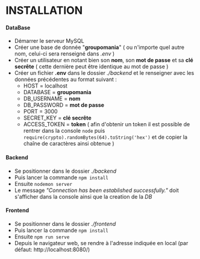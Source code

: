 # INSTALLATION

#### DataBase

- Démarrer le serveur MySQL
- Créer une base de donnée "**groupomania**" ( ou n'importe quel autre nom, celui-ci sera renseigné dans _.env_ )
- Créer un utilisateur en notant bien son **nom**, son **mot de passe** et sa **clé secrête** ( cette dernière peut être identique au mot de passe )
- Créer un fichier **.env** dans le dossier _./backend_ et le renseigner avec les données précédentes au format suivant :
  - HOST = localhost
  - DATABASE = **groupomania**
  - DB_USERNAME = **nom**
  - DB_PASSWORD = **mot de passe**
  - PORT = 3000
  - SECRET_KEY = **clé secrête**
  - ACCESS_TOKEN = **token** ( afin d'obtenir un token il est possible de rentrer dans la console `node` puis `require(crypto).randomBytes(64).toString('hex')` et de copier la chaîne de caractères ainsi obtenue )

#### Backend

- Se positionner dans le dossier _./backend_
- Puis lancer la commande `npm install`
- Ensuite `nodemon server`
- Le message _"Connection has been established successfully."_ doit s'afficher dans la console ainsi que la creation de la _DB_

#### Frontend

- Se positionner dans le dossier _./frontend_
- Puis lancer la commande `npm install`
- Ensuite `npm run serve`
- Depuis le navigateur web, se rendre à l'adresse indiquée en local (par défaut: http://localhost:8080/)
